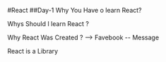 #React
##Day-1
Why You Have o learn React?

Whys Should I learn React ?

Why React Was Created ? 
--> Favebook -- Message

React is a Library
